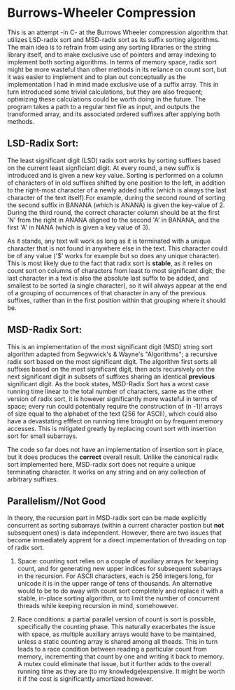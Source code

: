 # Burrows-Wheeler Compression

This is an attempt -in C- at the Burrows Wheeler compression algorithm that utilizes LSD-radix sort and MSD-radix sort as its suffix sorting algorithms. The main idea is to refrain from using any sorting libraries or the string library itself, and to make exclusive use of pointers and array indexing to implement both sorting algorithms. In terms of memory space, radix sort might be more wasteful than other methods in its reliance on count sort, but it was easier to implement and to plan out conceptually as the implementation I had in mind made exclusive use of a suffix array. This in turn introduced some trivial calculations, but they are also frequent; optimizing these calculations could be worth doing in the future. The program takes a path to a regular text file as input, and outputs the transformed array, and its associated ordered suffixes after applying both methods.

## LSD-Radix Sort:

The least significant digit (LSD) radix sort works by sorting suffixes based on the current least signficiant digit. At every round, a new suffix is introduced and is given a new key value. Sorting is performed on a column of characters of in old suffixes shifted by one position to the left, in addition to the right-most  character of a newly added suffix (which is always the last character of the text itself).For example, during the second round of sorting the second suffix in BANANA (which is ANANA) is given the key-value of 2. During the third round, the correct character column should be at the first 'N' from the right in ANANA aligned to the second 'A' in BANANA, and the first 'A' in NANA (which is given a key value of 3).

As it stands, any text will work as long as it is terminated with a unique character that is not found in anywhere else in the text. This character could be of any value ('$' works for example but so does any unique character). This is most likely due to the fact that radix sort is **stable**, as it relies on count sort on columns of characters from least to most significant digit; the last character in a text is also the absolute last suffix to be added, and smallest to be sorted (a single character), so it will always appear at the end of a grouping of occurrences of that character in any of the previous suffixes, rather than in the first position within that grouping where it should be.

## MSD-Radix Sort:

This is an implementation of the most significant digit (MSD) string sort algorithm adapted from Segwwick's & Wayne's "Algorithms"; a recursive radix sort based on the most significant digit. The algorithm first sorts all suffixes based on the most significant digit, then acts recursively on the next significant digit in subsets of suffixes sharing an identical **previous** significant digit. As the book states, MSD-Radix Sort has a worst case running time linear to the total number of characters, same as the other version of radix sort, it is however significantly more wasteful in terms of space; every run could potentially require the construction of (n -1)! arrays of size equal to the alphabet of the text (256 for ASCII), which could also have a devastating efffect on running time brought on by frequent memory accesses. This is mitigated greatly by replacing count sort with insertion sort for small subarrays. 

The code so far does not have an implementation of insertion sort in place, but it does produces the **correct** overall result. Unlike the canonical radix sort implemented here, MSD-radix sort does not require a unique terminating character. It works on any string and on any collection of arbitrary suffixes. 

## Parallelism//Not Good

In theory, the recursion part in MSD-radix sort can be made explicitly concurrent as sorting subarrays (within a current character postion but **not** subsequent ones) is data independent. However, there are two issues that become immediately apprent for a direct impementation of threading on top of radix sort.

1.	Space: counting sort relies on a couple of auxiliary arrays for keeping count, and for generating new upper indices for subsequent subarrays in the recursion. For ASCII characters, each is 256 integers long, for unicode it is in the upper range of tens of thousands. An alternative would to be to do away with count sort completely and replace it with a stable, in-place sorting algorithm, or to limit the number of concurrent threads while keeping recursion in mind, somehowever.

2.	Race conditions: a partial parallel version of count is sort is possible, specifically the counting phase. This naturally exacerbates the issue with space, as multiple auxiliary arrays would have to be maintained, unless a static counting array is shared among all theads. This in turn leads to a race condition between reading a particular count from memory, incrementing that count by one and writing it back to memory. A mutex could eliminate that issue, but it further adds to the overall running time as they are (to my knowledge)expensive. It might be worth it if the cost is significantly amortized however.
